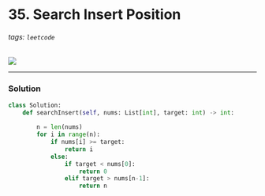 # 35. Search Insert Position
###### tags: `leetcode`

![](https://i.imgur.com/xKQwQUf.png)

---
### Solution


```python
class Solution:
    def searchInsert(self, nums: List[int], target: int) -> int:
        
        n = len(nums)
        for i in range(n):
            if nums[i] >= target:
                return i
            else:
                if target < nums[0]:
                    return 0
                elif target > nums[n-1]:
                    return n
```